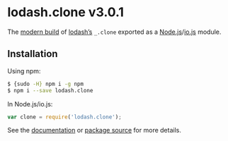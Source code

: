 # lodash.clone v3.0.1

The [modern build](https://github.com/lodash/lodash/wiki/Build-Differences) of [lodash’s](https://lodash.com/) `_.clone` exported as a [Node.js](http://nodejs.org/)/[io.js](https://iojs.org/) module.

## Installation

Using npm:

```bash
$ {sudo -H} npm i -g npm
$ npm i --save lodash.clone
```

In Node.js/io.js:

```js
var clone = require('lodash.clone');
```

See the [documentation](https://lodash.com/docs#clone) or [package source](https://github.com/lodash/lodash/blob/3.0.1-npm-packages/lodash.clone) for more details.

